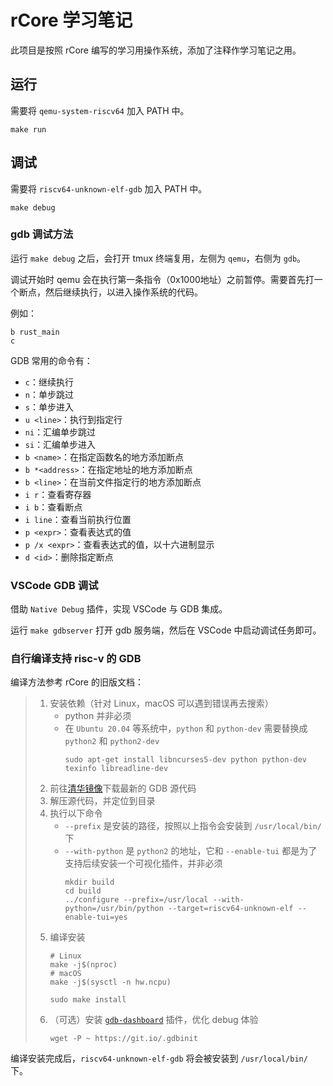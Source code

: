 # rCore 学习笔记

此项目是按照 rCore 编写的学习用操作系统，添加了注释作学习笔记之用。

## 运行

需要将 `qemu-system-riscv64` 加入 PATH 中。

```
make run
```

## 调试

需要将 `riscv64-unknown-elf-gdb` 加入 PATH 中。

```
make debug
```

### gdb 调试方法

运行 `make debug` 之后，会打开 tmux 终端复用，左侧为 `qemu`，右侧为 `gdb`。

调试开始时 qemu 会在执行第一条指令（0x1000地址）之前暂停。需要首先打一个断点，然后继续执行，以进入操作系统的代码。

例如：

```
b rust_main
c
```

GDB 常用的命令有：

- `c`：继续执行
- `n`：单步跳过
- `s`：单步进入
- `u <line>`：执行到指定行
- `ni`：汇编单步跳过
- `si`：汇编单步进入
- `b <name>`：在指定函数名的地方添加断点
- `b *<address>`：在指定地址的地方添加断点
- `b <line>`：在当前文件指定行的地方添加断点
- `i r`：查看寄存器
- `i b`：查看断点
- `i line`：查看当前执行位置
- `p <expr>`：查看表达式的值
- `p /x <expr>`：查看表达式的值，以十六进制显示
- `d <id>`：删除指定断点

### VSCode GDB 调试

借助 `Native Debug` 插件，实现 VSCode 与 GDB 集成。

运行 `make gdbserver` 打开 gdb 服务端，然后在 VSCode 中启动调试任务即可。

### 自行编译支持 risc-v 的 GDB

编译方法参考 rCore 的旧版文档：

> 1. 安装依赖（针对 Linux，macOS 可以遇到错误再去搜索）
>    * python 并非必须
>    * 在 `Ubuntu 20.04` 等系统中，`python` 和 `python-dev` 需要替换成 `python2` 和 `python2-dev`
>      ```
>      sudo apt-get install libncurses5-dev python python-dev texinfo libreadline-dev
>      ```
> 2. 前往[清华镜像](https://mirrors.tuna.tsinghua.edu.cn/gnu/gdb/?C=M&O=D)下载最新的 GDB 源代码
> 3. 解压源代码，并定位到目录
> 4. 执行以下命令
>    * `--prefix` 是安装的路径，按照以上指令会安装到 `/usr/local/bin/` 下
>    * `--with-python` 是 `python2` 的地址，它和 `--enable-tui` 都是为了支持后续安装一个可视化插件，并非必须
>      ```
>      mkdir build
>      cd build
>      ../configure --prefix=/usr/local --with-python=/usr/bin/python --target=riscv64-unknown-elf --enable-tui=yes
>      ```
> 5. 编译安装
>    ```
>    # Linux
>    make -j$(nproc)
>    # macOS
>    make -j$(sysctl -n hw.ncpu)
>    
>    sudo make install
>    ```
> 6. （可选）安装 [`gdb-dashboard`](https://github.com/cyrus-and/gdb-dashboard/) 插件，优化 debug 体验
>    ```
>    wget -P ~ https://git.io/.gdbinit
>    ```

编译安装完成后，`riscv64-unknown-elf-gdb` 将会被安装到 `/usr/local/bin/` 下。
